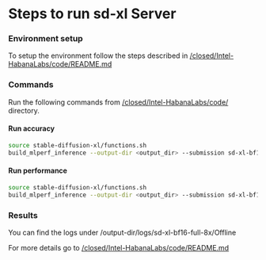 # Steps to run sd-xl Server

### Environment setup 
To setup the environment follow the steps described in [/closed/Intel-HabanaLabs/code/README.md](../../../code/README.md)

### Commands
Run the following commands from [/closed/Intel-HabanaLabs/code/](../../../code/) directory.

#### Run accuracy
```bash
source stable-diffusion-xl/functions.sh
build_mlperf_inference --output-dir <output_dir> --submission sd-xl-bf16-full-8x_Offline --mode acc
```

#### Run performance
```bash
source stable-diffusion-xl/functions.sh
build_mlperf_inference --output-dir <output_dir> --submission sd-xl-bf16-full-8x_Offline --mode perf
```

### Results

You can find the logs under /output-dir/logs/sd-xl-bf16-full-8x/Offline

For more details go to [/closed/Intel-HabanaLabs/code/README.md](../../../code/README.md)
